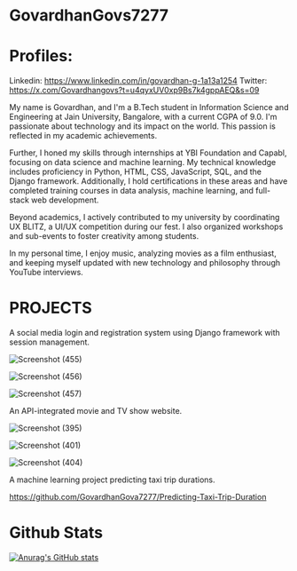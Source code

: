 # GovardhanGovs7277

# Profiles:
Linkedin: https://www.linkedin.com/in/govardhan-g-1a13a1254
Twitter: https://x.com/Govardhangovs?t=u4qyxUV0xp9Bs7k4gppAEQ&s=09


My name is Govardhan, and I'm a B.Tech student in Information Science and Engineering at Jain University, Bangalore, with a current CGPA of 9.0.
I'm passionate about technology and its impact on the world. This passion is reflected in my academic achievements.

Further, I honed my skills through internships at YBI Foundation and Capabl, focusing on data science and machine learning. 
My technical knowledge includes proficiency in Python, HTML, CSS, JavaScript, SQL, and the Django framework. Additionally, 
I hold certifications in these areas and have completed training courses in data analysis, machine learning, and full-stack web development.

Beyond academics, I actively contributed to my university by coordinating UX BLITZ, a UI/UX competition during our fest. 
I also organized workshops and sub-events to foster creativity among students.

In my personal time, I enjoy music, analyzing movies as a film enthusiast, and keeping myself updated with new technology and philosophy 
through YouTube interviews.

# PROJECTS
A social media login and registration system using Django framework with session management.

![Screenshot (455)](https://github.com/GovardhanGova7277/GovardhanGovs7277/assets/137605970/3482d156-2bd8-42bb-9519-8ef1eec4d626)

![Screenshot (456)](https://github.com/GovardhanGova7277/GovardhanGovs7277/assets/137605970/a3bd23b7-62f3-4d84-8c1f-d3e3ecb0cff1)

![Screenshot (457)](https://github.com/GovardhanGova7277/GovardhanGovs7277/assets/137605970/299aa200-b0b0-422f-a891-4bb59899d504)

An API-integrated movie and TV show website.

![Screenshot (395)](https://github.com/GovardhanGova7277/GovardhanGovs7277/assets/137605970/a3033375-88a0-483f-b7f4-bb452661f917)

![Screenshot (401)](https://github.com/GovardhanGova7277/GovardhanGovs7277/assets/137605970/3b1db9d8-9a23-423c-855a-0b6cad68aa20)

![Screenshot (404)](https://github.com/GovardhanGova7277/GovardhanGovs7277/assets/137605970/31a2760c-9d61-44dc-a4f5-aa7f853b9ce8)

A machine learning project predicting taxi trip durations.

https://github.com/GovardhanGova7277/Predicting-Taxi-Trip-Duration

# Github Stats

[![Anurag's GitHub stats](https://github-readme-stats.vercel.app/api?username=GovardhanGova7277)](https://github.com/anuraghazra/github-readme-stats)
